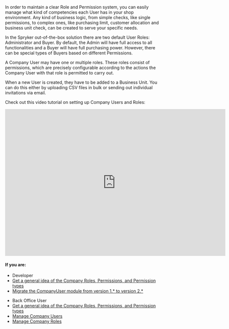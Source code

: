 In order to maintain a clear Role and Permission system, you can easily manage what kind of competencies each User has in your shop environment. Any kind of business logic, from simple checks, like single permissions, to complex ones, like purchasing limit, customer allocation and business unit check, can be created to serve your specific needs.

In the Spryker out-of-the-box solution there are two default User Roles: Administrator and Buyer. By default, the Admin will have full access to all functionalities and a Buyer will have full purchasing power. However, there can be special types of Buyers based on different Permissions.

A Company User may have one or multiple roles. These roles consist of permissions, which are precisely configurable according to the actions the Company User with that role is permitted to carry out.

When a new User is created, they have to be added to a Business Unit. You can do this either by uploading CSV files in bulk or sending out individual invitations via email.

Check out this video tutorial on setting up Company Users and Roles:
<iframe src="https://fast.wistia.net/embed/iframe/72qy3slwjo" title="How to set up Company Users and Roles in Spryker" allowtransparency="true" frameborder="0" scrolling="no" class="wistia_embed" name="wistia_embed" allowfullscreen="0" mozallowfullscreen="0" webkitallowfullscreen="0" oallowfullscreen="0" msallowfullscreen="0" width="720" height="480"></iframe>

#### If you are:

<div class="mr-container">
    <div class="mr-list-container">
        <!-- col1 -->
        <div class="mr-col">
            <ul class="mr-list mr-list-green">
                <li class="mr-title">Developer</li>
                <li><a href="https://documentation.spryker.com/v4/docs/company-roles-permissions-overview" class="mr-link">Get a general idea of the Company Roles, Permissions, and Permission types</a></li>
                <li><a href="https://documentation.spryker.com/v3/docs/mg-companyuser#upgrading-from-version-1-0-0-to-version-2-0-0" class="mr-link">Migrate the CompanyUser module from version 1.* to version 2.*</a></li>
               <!--  <li><a href="https://documentation.spryker.com/v4/docs/db-schema-company-account#company-users" class="mr-link">Learn the Company User database schema</a></li>
                <li><a href="https://documentation.spryker.com/v4/docs/db-schema-company-account#company-user-roles---permissions" class="mr-link">Learn the Company User Roles & Permissions database schema</a></li> -->
              </ul>
        </div>
        <!-- col2 -->
        <div class="mr-col">
            <ul class="mr-list mr-list-blue">
                <li class="mr-title"> Back Office User</li>
                 <li><a href="https://documentation.spryker.com/v4/docs/company-roles-permissions-overview" class="mr-link">Get a general idea of the Company Roles, Permissions, and Permission types</a></li>
                <li><a href="https://documentation.spryker.com/v4/docs/managing-company-users" class="mr-link">Manage Company Users</a></li>
                <li><a href="https://documentation.spryker.com/v4/docs/managing-company-roles" class="mr-link">Manage Company Roles</a></li>
            </ul>
        </div>
        </div>
</div>